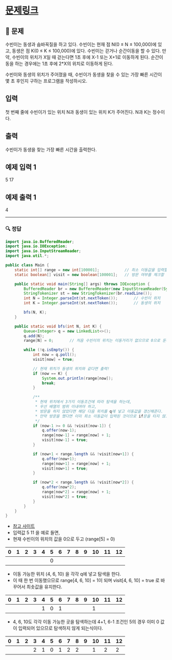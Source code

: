 # [문제링크](https://www.acmicpc.net/problem/1697)

## 📝 문제

수빈이는 동생과 숨바꼭질을 하고 있다. 수빈이는 현재 점 N(0 ≤ N ≤ 100,000)에 있고, 동생은 점 K(0 ≤ K ≤ 100,000)에 있다. 수빈이는 걷거나 순간이동을 할 수 있다. 만약, 수빈이의 위치가 X일 때 걷는다면 1초 후에 X-1 또는 X+1로 이동하게 된다. 순간이동을 하는 경우에는 1초 후에 2*X의 위치로 이동하게 된다.

수빈이와 동생의 위치가 주어졌을 때, 수빈이가 동생을 찾을 수 있는 가장 빠른 시간이 몇 초 후인지 구하는 프로그램을 작성하시오.

## 입력

첫 번째 줄에 수빈이가 있는 위치 N과 동생이 있는 위치 K가 주어진다. N과 K는 정수이다.

## 출력

수빈이가 동생을 찾는 가장 빠른 시간을 출력한다.

## 예제 입력 1 

5 17

## 예제 출력 1 

4

---

### 🔍 정답

```java
import java.io.BufferedReader;
import java.io.IOException;
import java.io.InputStreamReader;
import java.util.*;

public class Main {
    static int[] range = new int[100001];           // 최소 이동값을 입력할 배열
    static boolean[] visit = new boolean[100001];   // 방문 여부를 체크할 배열

    public static void main(String[] args) throws IOException {
        BufferedReader br = new BufferedReader(new InputStreamReader(System.in));
        StringTokenizer st = new StringTokenizer(br.readLine());
        int N = Integer.parseInt(st.nextToken());       // 수빈이 위치
        int K = Integer.parseInt(st.nextToken());       // 동생의 위치

        bfs(N, K);
    }

    public static void bfs(int N, int K) {
        Queue<Integer> q = new LinkedList<>();
        q.add(N);
        range[N] = 0;       // 처음 수빈이의 위치는 이동거리가 없으므로 0으로 둔다.

        while (!q.isEmpty()) {
            int now = q.poll();
            visit[now] = true;

            // 현재 위치가 동생의 위치와 같다면 출력!
            if (now == K) {
                System.out.println(range[now]);
                break;
            }

            /**
             * 현재 위치에서 3가지 이동조건에 따라 탐색을 하는데,
             * 우선 배열의 범위 이내여야 하고,
             * 방문을 하지 않았다면 해당 다음 위치를 q에 넣고 이동값을 갱신해준다.
             * 만약 방문을 했다면 이미 최소 이동값이 입력된 것이므로 if문을 타지 않고 값의 갱신도 없다.
             */
            if (now-1 >= 0 && !visit[now-1]) {
                q.offer(now-1);
                range[now-1] = range[now] + 1;
                visit[now-1] = true;
            }

            if (now+1 < range.length && !visit[now+1]) {
                q.offer(now+1);
                range[now+1] = range[now] + 1;
                visit[now+1] = true;
            }

            if (now*2 < range.length && !visit[now*2]) {
                q.offer(now*2);
                range[now*2] = range[now] + 1;
                visit[now*2] = true;
            }
        }
    }
}
```

- [참고 사이트](https://smartpro.tistory.com/18)
- 입력값 5 11 을 예로 들면,
- 현재 수빈이의 위치의 값을 0으로 두고 (range[5] = 0)

| 0   | 1   | 2   | 3   | 4   | 5   | 6   | 7   | 8   | 9   | 10  | 11  | 12  |
|:--- |:--- |:--- |:--- |:--- |:--- |:--- |:--- | --- | --- | --- | --- | --- |
|     |     |     |     |     | 0   |     |     |     |     |     |     |     |

- 이동 가능한 위치 (4, 6, 10) 을 각각 q에 넣고 탐색을 한다.
- 이 때 한 번 이동했으므로 range[4, 6, 10] = 1이 되며 visit[4, 6, 10] = true 로 바꾸어서 최솟값을 유지한다.

| 0   | 1   | 2   | 3   | 4   | 5   | 6   | 7   | 8   | 9   | 10  | 11  | 12  |
|:--- |:--- |:--- |:--- |:--- |:--- |:--- |:--- | --- | --- | --- | --- | --- |
|     |     |     |     | 1   | 0   | 1   |     |     |     | 1   |     |     |

- 4, 6, 10도 각각 이동 가능한 곳을 탐색하는데 4+1, 6-1 조건인 5의 경우 이미 0 값이 입력되어 있으므로 탐색하지 않게 되는식이다.

| 0   | 1   | 2   | 3   | 4   | 5   | 6   | 7   | 8   | 9   | 10  | 11  | 12  |   
|:--- |:--- |:--- |:--- |:--- |:--- |:--- |:--- | --- | --- | --- | --- | --- | 
|     |     |     | 2   | 1   | 0   | 1   | 2   | 2   |     | 1   |  2   | 2   |